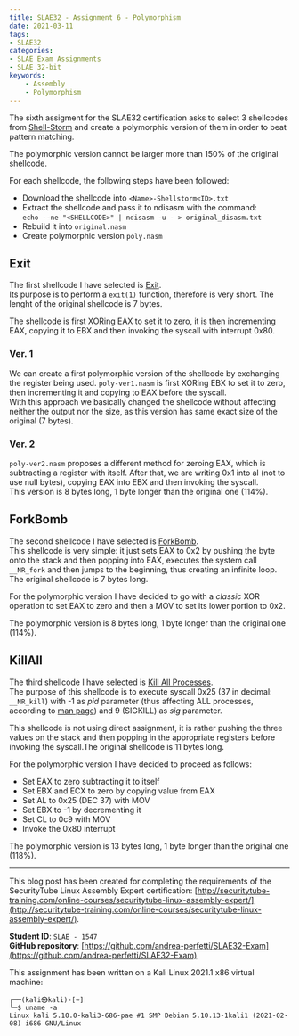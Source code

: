 ```yaml
---
title: SLAE32 - Assignment 6 - Polymorphism
date: 2021-03-11
tags:
- SLAE32
categories:
- SLAE Exam Assignments
- SLAE 32-bit
keywords:
    - Assembly
    - Polymorphism
---
```


The sixth assigment for the SLAE32 certification asks to select 3 shellcodes from [Shell-Storm](http://shell-storm.org/) and create a polymorphic version of them in order to beat pattern matching.
<!--more-->
The polymorphic version cannot be larger more than 150% of the original shellcode.

For each shellcode, the following steps have been followed:
* Download the shellcode into `<Name>-Shellstorm<ID>.txt`
* Extract the shellcode and pass it to ndisasm with the command:  
  `echo --ne "<SHELLCODE>" | ndisasm -u - > original_disasm.txt`
* Rebuild it into `original.nasm`
* Create polymorphic version `poly.nasm`

## Exit
The first shellcode I have selected is [Exit](http://shell-storm.org/shellcode/files/shellcode-55.php).  
Its purpose is to perform a `exit(1)` function, therefore is very short.
The lenght of the original shellcode is 7 bytes.

The shellcode is first XORing EAX to set it to zero, it is then incrementing EAX, copying it to EBX and then invoking the syscall with interrupt 0x80.

### Ver. 1
We can create a first polymorphic version of the shellcode by exchanging the register being used.
`poly-ver1.nasm` is first XORing EBX to set it to zero, then incrementing it and copying to EAX before the syscall.  
With this approach we basically changed the shellcode without affecting neither the output nor the size, as this version has same exact size of the original (7 bytes).

### Ver. 2
`poly-ver2.nasm` proposes a different method for zeroing EAX, which is subtracting a register with itself.
After that, we are writing 0x1 into al (not to use null bytes), copying EAX into EBX and then invoking the syscall.  
This version is 8 bytes long, 1 byte longer than the original one (114%).


## ForkBomb
The second shellcode I have selected is [ForkBomb](http://shell-storm.org/shellcode/files/shellcode-214.php).  
This shellcode is very simple: it just sets EAX to 0x2 by pushing the byte onto the stack and then popping into EAX, executes the system call `__NR_fork` and then jumps to the beginning, thus creating an infinite loop.  
The original shellcode is 7 bytes long.

For the polymorphic version I have decided to go with a _classic_ XOR operation to set EAX to zero and then a MOV to set its lower portion to 0x2.

The polymorphic version is 8 bytes long, 1 byte longer than the original one (114%).


## KillAll
The third shellcode I have selected is [Kill All Processes](http://shell-storm.org/shellcode/files/shellcode-212.php).  
The purpose of this shellcode is to execute syscall 0x25 (37 in decimal: `__NR_kill`) with -1 as _pid_ parameter (thus affecting ALL processes, according to [man page](https://man7.org/linux/man-pages/man2/kill.2.html)) and 9 (SIGKILL) as _sig_ parameter.

This shellcode is not using direct assignment, it is rather pushing the three values on the stack and then popping in the appropriate registers before invoking the syscall.The original shellcode is 11 bytes long.

For the polymorphic version I have decided to proceed as follows:
* Set EAX to zero subtracting it to itself
* Set EBX and ECX to zero by copying value from EAX
* Set AL to 0x25 (DEC 37) with MOV
* Set EBX to -1 by decrementing it
* Set CL to 0c9 with MOV
* Invoke the 0x80 interrupt

The polymorphic version is 13 bytes long, 1 byte longer than the original one (118%).


<!-- SLAE32 Disclaimer -->
_________________
This blog post has been created for completing the requirements of the SecurityTube Linux Assembly Expert certification: [http://securitytube-training.com/online-courses/securitytube-linux-assembly-expert/](http://securitytube-training.com/online-courses/securitytube-linux-assembly-expert/).

**Student ID**: `SLAE - 1547`  
**GitHub repository**: [https://github.com/andrea-perfetti/SLAE32-Exam](https://github.com/andrea-perfetti/SLAE32-Exam)



This assignment has been written on a Kali Linux 2021.1 x86 virtual machine:
```
┌──(kali㉿kali)-[~]
└─$ uname -a 
Linux kali 5.10.0-kali3-686-pae #1 SMP Debian 5.10.13-1kali1 (2021-02-08) i686 GNU/Linux
```